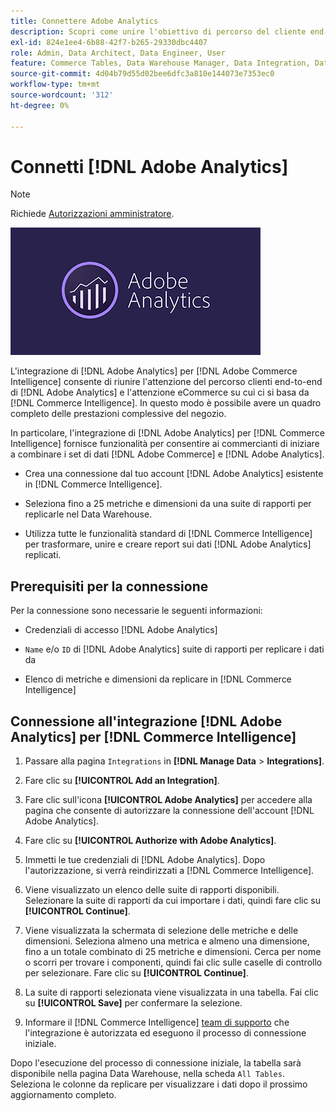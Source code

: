 ```yaml
---
title: Connettere Adobe Analytics
description: Scopri come unire l'obiettivo di percorso del cliente end-to-end di  [!DNL Adobe Analytics]  e l'obiettivo di e-commerce su cui fai affidamento [!DNL Commerce Intelligence].
exl-id: 824e1ee4-6b88-42f7-b265-29330dbc4407
role: Admin, Data Architect, Data Engineer, User
feature: Commerce Tables, Data Warehouse Manager, Data Integration, Data Import/Export
source-git-commit: 4d04b79d55d02bee6dfc3a810e144073e7353ec0
workflow-type: tm+mt
source-wordcount: '312'
ht-degree: 0%

---
```


# Connetti [!DNL Adobe Analytics]

>[!NOTE]
>
>Richiede [Autorizzazioni amministratore](../../../administrator/user-management/user-management.md).

![Logo Adobe Analytics](../../../assets/adobe-analytic-slogo.png)

L&#39;integrazione di [!DNL Adobe Analytics] per [!DNL Adobe Commerce Intelligence] consente di riunire l&#39;attenzione del percorso clienti end-to-end di [!DNL Adobe Analytics] e l&#39;attenzione eCommerce su cui ci si basa da [!DNL Commerce Intelligence]. In questo modo è possibile avere un quadro completo delle prestazioni complessive del negozio.

In particolare, l&#39;integrazione di [!DNL Adobe Analytics] per [!DNL Commerce Intelligence] fornisce funzionalità per consentire ai commercianti di iniziare a combinare i set di dati [!DNL Adobe Commerce] e [!DNL Adobe Analytics].

- Crea una connessione dal tuo account [!DNL Adobe Analytics] esistente in [!DNL Commerce Intelligence].

- Seleziona fino a 25 metriche e dimensioni da una suite di rapporti per replicarle nel Data Warehouse.

- Utilizza tutte le funzionalità standard di [!DNL Commerce Intelligence] per trasformare, unire e creare report sui dati [!DNL Adobe Analytics] replicati.

## Prerequisiti per la connessione

Per la connessione sono necessarie le seguenti informazioni:

- Credenziali di accesso [!DNL Adobe Analytics]

- `Name` e/o `ID` di [!DNL Adobe Analytics] suite di rapporti per replicare i dati da

- Elenco di metriche e dimensioni da replicare in [!DNL Commerce Intelligence]

## Connessione all&#39;integrazione [!DNL Adobe Analytics] per [!DNL Commerce Intelligence]

1. Passare alla pagina `Integrations` in **[!DNL Manage Data** > **Integrations]**.

1. Fare clic su **[!UICONTROL Add an Integration]**.

1. Fare clic sull&#39;icona **[!UICONTROL Adobe Analytics]** per accedere alla pagina che consente di autorizzare la connessione dell&#39;account [!DNL Adobe Analytics].

1. Fare clic su **[!UICONTROL Authorize with Adobe Analytics]**.

1. Immetti le tue credenziali di [!DNL Adobe Analytics]. Dopo l&#39;autorizzazione, si verrà reindirizzati a [!DNL Commerce Intelligence].

1. Viene visualizzato un elenco delle suite di rapporti disponibili. Selezionare la suite di rapporti da cui importare i dati, quindi fare clic su **[!UICONTROL Continue]**.

1. Viene visualizzata la schermata di selezione delle metriche e delle dimensioni. Seleziona almeno una metrica e almeno una dimensione, fino a un totale combinato di 25 metriche e dimensioni. Cerca per nome o scorri per trovare i componenti, quindi fai clic sulle caselle di controllo per selezionare. Fare clic su **[!UICONTROL Continue]**.

1. La suite di rapporti selezionata viene visualizzata in una tabella. Fai clic su **[!UICONTROL Save]** per confermare la selezione.

1. Informare il [!DNL Commerce Intelligence] [team di supporto](https://experienceleague.adobe.com/docs/commerce-knowledge-base/kb/troubleshooting/miscellaneous/mbi-service-policies.html?lang=it) che l&#39;integrazione è autorizzata ed eseguono il processo di connessione iniziale.

Dopo l&#39;esecuzione del processo di connessione iniziale, la tabella sarà disponibile nella pagina Data Warehouse, nella scheda `All Tables`. Seleziona le colonne da replicare per visualizzare i dati dopo il prossimo aggiornamento completo.
